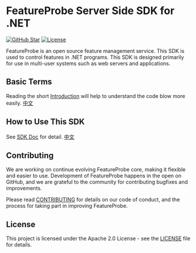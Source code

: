 # FeatureProbe Server Side SDK for .NET

<!-- TODO: add shields for nuget and coverage -->
[![GitHub Star](https://img.shields.io/github/stars/FeatureProbe/server-sdk-dotnet)](https://github.com/FeatureProbe/server-sdk-dotnet/stargazers)
[![License](https://img.shields.io/github/license/FeatureProbe/server-sdk-dotnet)](https://github.com/FeatureProbe/server-sdk-dotnet/blob/main/LICENSE)

FeatureProbe is an open source feature management service. This SDK is used to control features in .NET programs. This
SDK is designed primarily for use in multi-user systems such as web servers and applications.

## Basic Terms

Reading the short [Introduction](https://docs.featureprobe.io/reference/sdk-introduction) will help to understand the code blow more easily.  [中文](https://docs.featureprobe.io/zh-CN/reference/sdk-introduction)

## How to Use This SDK

See [SDK Doc](https://docs.featureprobe.io/how-to/Server-Side%20SDKs/dotnet-sdk) for detail.  [中文](https://docs.featureprobe.io/zh-CN/how-to/Server-Side%20SDKs/dotnet-sdk)

## Contributing

We are working on continue evolving FeatureProbe core, making it flexible and easier to use.
Development of FeatureProbe happens in the open on GitHub, and we are grateful to the
community for contributing bugfixes and improvements.

Please read [CONTRIBUTING](https://github.com/FeatureProbe/featureprobe/blob/master/CONTRIBUTING.md)
for details on our code of conduct, and the process for taking part in improving FeatureProbe.

## License

This project is licensed under the Apache 2.0 License - see the [LICENSE](LICENSE) file for details.
